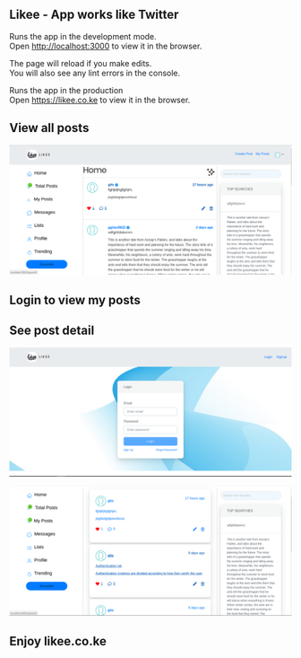 ## Likee - App works like Twitter

Runs the app in the development mode.<br />
Open [http://localhost:3000](http://localhost:3000) to view it in the browser.

The page will reload if you make edits.<br />
You will also see any lint errors in the console.

Runs the app in the production <br />
Open https://likee.co.ke to view it in the browser.

## View all posts

![](src/assets/likee1.png)

## Login to view my posts
## See post detail

![](src/assets/likee3.png)

![](src/assets/likee2.png)

## Enjoy likee.co.ke
